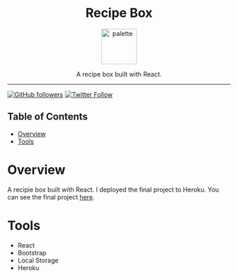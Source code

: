 <div align="center">
<h1>Recipe Box</h1>

<a href="https://www.emojione.com/emoji/1f468-1f373">
<img height="80" width="80" alt="palette" src="https://user-images.githubusercontent.com/26611339/40664655-6ae1d49a-6329-11e8-903e-f1cb25e9fbed.png" />
</a>

<p> A recipe box built with React. </p>
</div>

<hr />


[![GitHub followers](https://img.shields.io/github/followers/christiandavidturner.svg?style=social&label=Follow)](http://github.com/christiandavidturner) [![Twitter Follow](https://img.shields.io/twitter/follow/imcdt.svg?style=social&label=Follow)](https://twitter.com/imcdt)


## Table of Contents

* [Overview](#overview)
* [Tools](#tools)


# Overview

A recipie box built with React. I deployed the final project to Heroku. You can see the final project [here](https://my-react-recipe-box.herokuapp.com/).


# Tools

- React
- Bootstrap
- Local Storage
- Heroku
